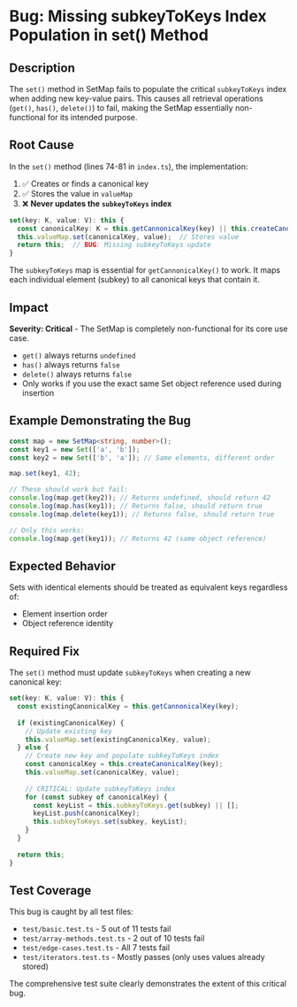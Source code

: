 # Bug: Missing subkeyToKeys Index Population in set() Method

## Description

The `set()` method in SetMap fails to populate the critical `subkeyToKeys` index when adding new key-value pairs. This causes all retrieval operations (`get()`, `has()`, `delete()`) to fail, making the SetMap essentially non-functional for its intended purpose.

## Root Cause

In the `set()` method (lines 74-81 in `index.ts`), the implementation:

1. ✅ Creates or finds a canonical key 
2. ✅ Stores the value in `valueMap`
3. ❌ **Never updates the `subkeyToKeys` index**

```typescript
set(key: K, value: V): this {
  const canonicalKey: K = this.getCannonicalKey(key) || this.createCanonicalKey(key);
  this.valueMap.set(canonicalKey, value);  // Stores value
  return this;  // BUG: Missing subkeyToKeys update
}
```

The `subkeyToKeys` map is essential for `getCannonicalKey()` to work. It maps each individual element (subkey) to all canonical keys that contain it.

## Impact

**Severity: Critical** - The SetMap is completely non-functional for its core use case.

- `get()` always returns `undefined`
- `has()` always returns `false`  
- `delete()` always returns `false`
- Only works if you use the exact same Set object reference used during insertion

## Example Demonstrating the Bug

```typescript
const map = new SetMap<string, number>();
const key1 = new Set(['a', 'b']);
const key2 = new Set(['b', 'a']); // Same elements, different order

map.set(key1, 42);

// These should work but fail:
console.log(map.get(key2)); // Returns undefined, should return 42
console.log(map.has(key1)); // Returns false, should return true
console.log(map.delete(key1)); // Returns false, should return true

// Only this works:
console.log(map.get(key1)); // Returns 42 (same object reference)
```

## Expected Behavior

Sets with identical elements should be treated as equivalent keys regardless of:
- Element insertion order
- Object reference identity

## Required Fix

The `set()` method must update `subkeyToKeys` when creating a new canonical key:

```typescript
set(key: K, value: V): this {
  const existingCanonicalKey = this.getCannonicalKey(key);
  
  if (existingCanonicalKey) {
    // Update existing key
    this.valueMap.set(existingCanonicalKey, value);
  } else {
    // Create new key and populate subkeyToKeys index
    const canonicalKey = this.createCanonicalKey(key);
    this.valueMap.set(canonicalKey, value);
    
    // CRITICAL: Update subkeyToKeys index
    for (const subkey of canonicalKey) {
      const keyList = this.subkeyToKeys.get(subkey) || [];
      keyList.push(canonicalKey);
      this.subkeyToKeys.set(subkey, keyList);
    }
  }
  
  return this;
}
```

## Test Coverage

This bug is caught by all test files:
- `test/basic.test.ts` - 5 out of 11 tests fail
- `test/array-methods.test.ts` - 2 out of 10 tests fail  
- `test/edge-cases.test.ts` - All 7 tests fail
- `test/iterators.test.ts` - Mostly passes (only uses values already stored)

The comprehensive test suite clearly demonstrates the extent of this critical bug.